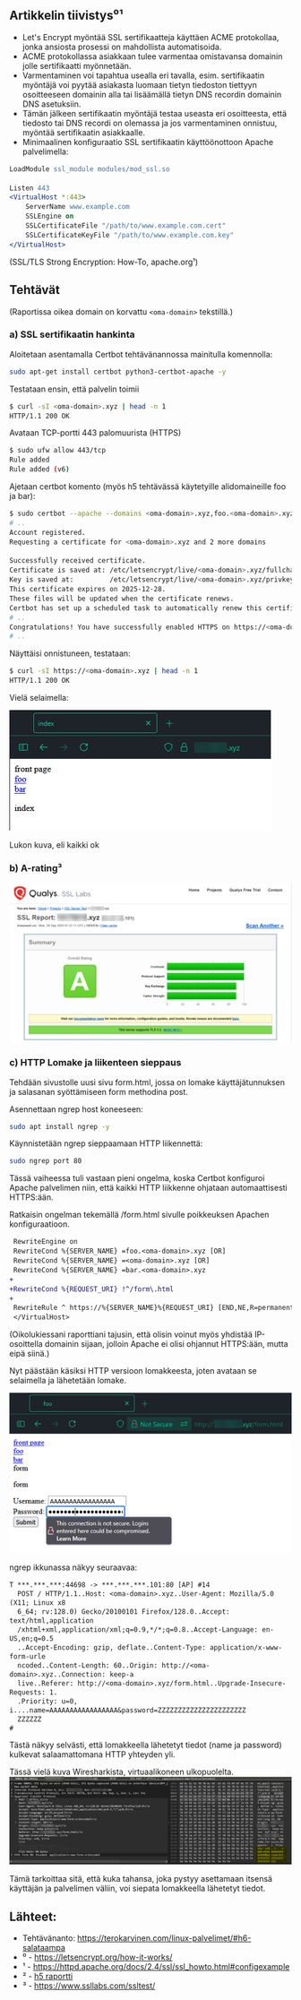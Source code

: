 ## Artikkelin tiivistys⁰¹
- Let's Encrypt myöntää SSL sertifikaatteja käyttäen ACME protokollaa, jonka ansiosta prosessi on mahdollista automatisoida.
- ACME protokollassa asiakkaan tulee varmentaa omistavansa domainin jolle sertifikaatti myönnetään.
- Varmentaminen voi tapahtua usealla eri tavalla, esim. sertifikaatin myöntäjä voi pyytää asiakasta luomaan tietyn tiedoston tiettyyn osoitteeseen domainin alla tai lisäämällä tietyn DNS recordin domainin DNS asetuksiin.
- Tämän jälkeen sertifikaatin myöntäjä testaa useasta eri osoitteesta, että tiedosto tai DNS recordi on olemassa ja jos varmentaminen onnistuu, myöntää sertifikaatin asiakkaalle.
- Minimaalinen konfiguraatio SSL sertifikaatin käyttöönottoon Apache palvelimella:
```apache
LoadModule ssl_module modules/mod_ssl.so

Listen 443
<VirtualHost *:443>
    ServerName www.example.com
    SSLEngine on
    SSLCertificateFile "/path/to/www.example.com.cert"
    SSLCertificateKeyFile "/path/to/www.example.com.key"
</VirtualHost>
```
(SSL/TLS Strong Encryption: How-To, apache.org¹)


## Tehtävät
(Raportissa oikea domain on korvattu ```<oma-domain>``` tekstillä.)

### a) SSL sertifikaatin hankinta

Aloitetaan asentamalla Certbot tehtävänannossa mainitulla komennolla:
```bash
sudo apt-get install certbot python3-certbot-apache -y
```

Testataan ensin, että palvelin toimii
```bash
$ curl -sI <oma-domain>.xyz | head -n 1
HTTP/1.1 200 OK
```

Avataan TCP-portti 443 palomuurista (HTTPS)
```bash
$ sudo ufw allow 443/tcp
Rule added
Rule added (v6)
```

Ajetaan certbot komento (myös h5 tehtävässä käytetyille alidomaineille foo ja bar):
```bash
$ sudo certbot --apache --domains <oma-domain>.xyz,foo.<oma-domain>.xyz,bar.<oma-domain>.xyz
# ..
Account registered.
Requesting a certificate for <oma-domain>.xyz and 2 more domains

Successfully received certificate.
Certificate is saved at: /etc/letsencrypt/live/<oma-domain>.xyz/fullchain.pem
Key is saved at:         /etc/letsencrypt/live/<oma-domain>.xyz/privkey.pem
This certificate expires on 2025-12-28.
These files will be updated when the certificate renews.
Certbot has set up a scheduled task to automatically renew this certificate in the background.
# ..
Congratulations! You have successfully enabled HTTPS on https://<oma-domain>.xyz, https://foo.<oma-domain>.xyz, and https://bar.<oma-domain>.xyz
# ..
```

Näyttäisi onnistuneen, testataan:
```bash
$ curl -sI https://<oma-domain>.xyz | head -n 1
HTTP/1.1 200 OK
```

Vielä selaimella:

![https](assets/h6/https.png)

Lukon kuva, eli kaikki ok

### b) A-rating³
![ssl labs](assets/h6/ssllabs.png)

### c) HTTP Lomake ja liikenteen sieppaus
Tehdään sivustolle uusi sivu form.html, jossa on lomake käyttäjätunnuksen ja salasanan syöttämiseen form methodina post.

Asennettaan ngrep host koneeseen:
```bash
sudo apt install ngrep -y
```

Käynnistetään ngrep sieppaamaan HTTP liikennettä:
```bash
sudo ngrep port 80
```

Tässä vaiheessa tuli vastaan pieni ongelma, koska Certbot konfiguroi Apache palvelimen niin, että kaikki HTTP liikkenne ohjataan automaattisesti HTTPS:ään.

Ratkaisin ongelman tekemällä /form.html sivulle poikkeuksen Apachen konfiguraatioon.
```diff
 RewriteEngine on
 RewriteCond %{SERVER_NAME} =foo.<oma-domain>.xyz [OR]
 RewriteCond %{SERVER_NAME} =<oma-domain>.xyz [OR]
 RewriteCond %{SERVER_NAME} =bar.<oma-domain>.xyz
+
+RewriteCond %{REQUEST_URI} !^/form\.html
+
 RewriteRule ^ https://%{SERVER_NAME}%{REQUEST_URI} [END,NE,R=permanent]
 </VirtualHost>
```

(Oikolukiessani raporttiani tajusin, että olisin voinut myös yhdistää IP-osoittella domainin sijaan, jolloin Apache ei olisi ohjannut HTTPS:ään, mutta eipä siinä.)

Nyt päästään käsiksi HTTP versioon lomakkeesta, joten avataan se selaimella ja lähetetään lomake.

![form](assets/h6/form.png)

ngrep ikkunassa näkyy seuraavaa:
```
T ***.***.***:44698 -> ***.***.***.101:80 [AP] #14
  POST / HTTP/1.1..Host: <oma-domain>.xyz..User-Agent: Mozilla/5.0 (X11; Linux x8
  6_64; rv:128.0) Gecko/20100101 Firefox/128.0..Accept: text/html,application
  /xhtml+xml,application/xml;q=0.9,*/*;q=0.8..Accept-Language: en-US,en;q=0.5
  ..Accept-Encoding: gzip, deflate..Content-Type: application/x-www-form-urle
  ncoded..Content-Length: 60..Origin: http://<oma-domain>.xyz..Connection: keep-a
  live..Referer: http://<oma-domain>.xyz/form.html..Upgrade-Insecure-Requests: 1.
  .Priority: u=0, i....name=AAAAAAAAAAAAAAAAA&password=ZZZZZZZZZZZZZZZZZZZZZZ
  ZZZZZZ                                                                     
#
```

Tästä näkyy selvästi, että lomakkeella lähetetyt tiedot (name ja password) kulkevat salaamattomana HTTP yhteyden yli.

Tässä vielä kuva Wiresharkista, virtuaalikoneen ulkopuolelta.
![wireshark](assets/h6/wireshark.png)

Tämä tarkoittaa sitä, että kuka tahansa, joka pystyy asettamaan itsensä käyttäjän ja palvelimen väliin, voi siepata lomakkeella lähetetyt tiedot.


## Lähteet:
- Tehtävänanto: https://terokarvinen.com/linux-palvelimet/#h6-salataampa
- ⁰ - https://letsencrypt.org/how-it-works/
- ¹ - https://httpd.apache.org/docs/2.4/ssl/ssl_howto.html#configexample
- ² - [h5 raportti](h5.md)
- ³ - https://www.ssllabs.com/ssltest/